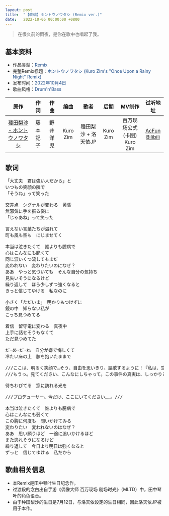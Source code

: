 ```yaml
---
layout: post
title:  "【改编】ホントウノワタシ (Remix ver.)"
date:	2022-10-05 00:00:00 +0800
---
```


> 在很久前的雨夜，是你在歌中也唱起了我。

## 基本资料
* 作品类型：<font color="#194987">Remix</font>
* 完整Remix标题：<font color="#194987">ホントウノワタシ (Kuro Zim's "Once Upon a Rainy Night" Remix)</font>
* 发布时间：<font color="#194987">2022年10月4日</font>
* 歌曲风格：<font color="#194987">Drum'n'Bass</font>

| 原作 | 作词 | 作曲 | 编曲 | 歌者 | 后期 | MV制作 | 试听地址 |
| :--: | :--: | :--: | :--: | :--: | :--: | :--: | :--: | 
| [種田梨沙 - ホントウノワタシ](https://y.qq.com/n/ryqq/songDetail/0033oCjs1i2oL4)  | 藤本記子 | 野井洋児 | Kuro Zim | 種田梨沙 + 洛天依JP | Kuro Zim | 百万现场公式(卡图)<br>Kuro Zim | [AcFun](https://www.acfun.cn/v/ac39037364)<br>[Bilibili](https://www.bilibili.com/video/BV1t84y1W71X/) |

## 歌词

<pre>
「大丈夫　君は強い人だから」と
いつもの笑顔の隣で
「そうね」って笑った

交差点　シグナルが変わる　黄昏
無邪気に手を振る姿に
「じゃあね」って笑った

言えない言葉たちが溢れて
町も風も空も　にじませてく

本当は泣きたくて　誰よりも臆病で
心はこんなにも脆くて
同じ涙いくつ流してもまだ
変われない　変わりたいのになぜ？
ああ　やっと気づいても　そんな自分の気持ち
見失いそうになるけど
繰り返して　ほら少しずつ強くなると
きっと信じてゆける　私なのに

小さく「ただいま」　明かりもつけずに
鏡の中　知らない私が
こっち見つめてる

着信　留守電に変わる　真夜中
上手に話せそうもなくて
ただ見つめてた

だ·め·だ·ね　自分が嫌で悔しくて
冷たい床の上　膝を抱いたままで

///ここは、明るく笑顔で…そう、自由を思いきり、謳歌するように！『私は、空を飛びたいの！』///
///もうっ。見てください、こんなにしちゃって。この事件の真実は、しっかりとつきとめます！///

待ちわびてる　窓に訪れる光を

///プロデューサー。今だけ、ここにいてください……。///

本当は泣きたくて　誰よりも臆病で
心はこんなにも弱くて
この胸に何度も　問いかけてみる
変わりたい　変われないのはなぜ？
ああ　思い願うほど　一途に追いかけるほど
また逸れそうになるけど
繰り返して　今日より明日は強くなると
ずっと　信じてゆける　私だから
</pre>

## 歌曲相关信息

* 本Remix是田中琴叶生日纪念作。
* 过渡段的念白出自手游《偶像大师 百万现场 剧场时光》（MLTD）中，田中琴叶的角色语音。
* 由于种田梨沙的生日是7月12日，与洛天依设定的生日相同，因此洛天依JP被用于本作。